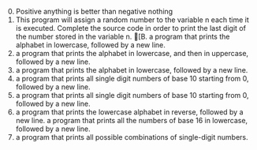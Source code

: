 0. Positive anything is better than negative nothing
1. This program will assign a random number to the variable n each time it is executed. Complete the source code in order to print the last digit of the number stored in the variable n.
[B. a program that prints the alphabet in lowercase, followed by a new line.
3. a program that prints the alphabet in lowercase, and then in uppercase, followed by a new line.
4. a program that prints the alphabet in lowercase, followed by a new line.
5. a program that prints all single digit numbers of base 10 starting from 0, followed by a new line.
6. a program that prints all single digit numbers of base 10 starting from 0, followed by a new line.
7. a program that prints the lowercase alphabet in reverse, followed by a new line.
a program that prints all the numbers of base 16 in lowercase, followed by a new line.
9. a program that prints all possible combinations of single-digit numbers.
